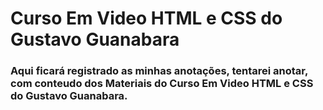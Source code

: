 # Curso Em Video HTML e CSS do Gustavo Guanabara
### Aqui ficará registrado as minhas anotações, tentarei anotar, com conteudo dos Materiais do Curso Em Video HTML e CSS do Gustavo Guanabara.
